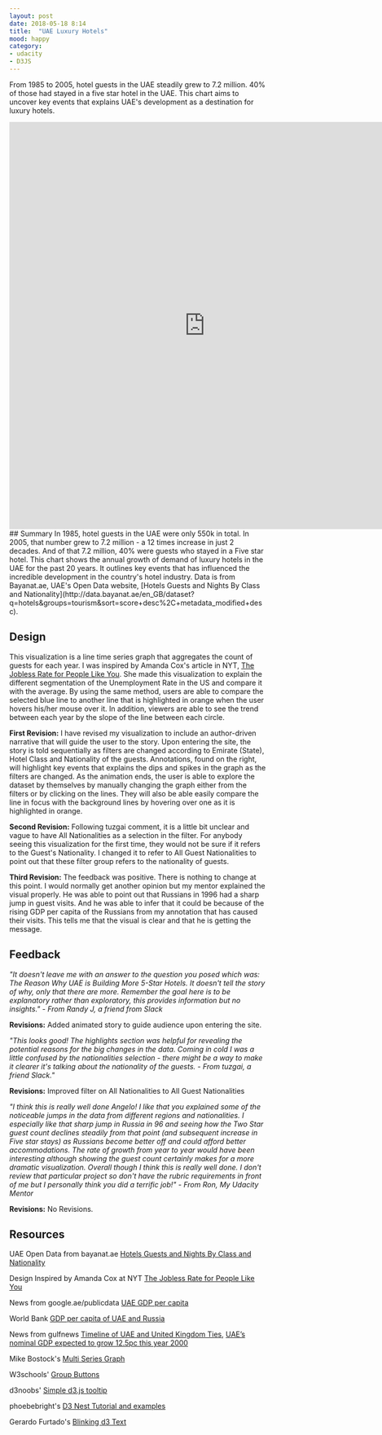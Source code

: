 ```yaml
---
layout: post
date: 2018-05-18 8:14
title:  "UAE Luxury Hotels"
mood: happy
category:
- udacity
- D3JS
---
```

From 1985 to 2005, hotel guests in the UAE steadily grew to 7.2 million. 40% of those had stayed in a five star hotel in the UAE. This chart aims to uncover key events that explains UAE's development as a destination for luxury hotels.

<iframe src="https://angelocandari.github.io/dvi-uae-luxuryhotels/" width="768" height="800" frameBorder="0">
</iframe>
## Summary
In 1985, hotel guests in the UAE were only 550k in total. In 2005, that number grew to 7.2 million - a 12 times increase in just 2 decades. And of that 7.2 million, 40% were guests who stayed in a Five star hotel. This chart shows the annual growth of demand of luxury hotels in the UAE for the past 20 years. It outlines key events that has influenced the incredible development in the country's hotel industry. Data is from Bayanat.ae, UAE's Open Data website,  [Hotels Guests and Nights By Class and Nationality](http://data.bayanat.ae/en_GB/dataset?q=hotels&groups=tourism&sort=score+desc%2C+metadata_modified+desc).

<!--more-->

## Design
This visualization is a line time series graph that aggregates the count of guests for each year. I was inspired by Amanda Cox's article in NYT, [The Jobless Rate for People Like You](https://archive.nytimes.com/www.nytimes.com/interactive/2009/11/06/business/economy/unemployment-lines.html). She made this visualization to explain the different segmentation of the Unemployment Rate in the US and compare it with the average. By using the same method, users are able to compare the selected blue line to another line that is highlighted in orange when the user hovers his/her mouse over it. In addition, viewers are able to see the trend between each year by the slope of the line between each circle.

**First Revision:**
I have revised my visualization to include an author-driven narrative that will guide the user to the story. Upon entering the site, the story is told sequentially as filters are changed according to Emirate (State), Hotel Class and Nationality of the guests. Annotations, found on the right, will highlight key events that explains the dips and spikes in the graph as the filters are changed. As the animation ends, the user is able to explore the dataset by themselves by manually changing the graph either from the filters or by clicking on the lines. They will also be able easily compare the line in focus with the background lines by hovering over one as it is highlighted in orange.

**Second Revision:**
Following tuzgai comment, it is a little bit unclear and vague to have All Nationalities as a selection in the filter. For anybody seeing this visualization for the first time, they would not be sure if it refers to the Guest's Nationality. I changed it to refer to All Guest Nationalities to point out that these filter group refers to the nationality of guests.

**Third Revision:**
The feedback was positive. There is nothing to change at this point. I would normally get another opinion but my mentor explained the visual properly. He was able to point out that Russians in 1996 had a sharp jump in guest visits. And he was able to infer that it could be because of the rising GDP per capita of the Russians from my annotation that has caused their visits. This tells me that the visual is clear and that he is getting the message.

## Feedback
*"It doesn't leave me with an answer to the question you posed which was: The Reason Why UAE is Building More 5-Star Hotels.  It doesn't tell the story of why, only that there are more. Remember the goal here is to be explanatory rather than exploratory, this provides information but no insights." - From Randy J, a friend from Slack*

**Revisions:** Added animated story to guide audience upon entering the site.

*"This looks good! The highlights section was helpful for revealing the potential reasons for the big changes in the data. Coming in cold I was a little confused by the nationalities selection - there might be a way to make it clearer it's talking about the nationality of the guests. - From tuzgai, a friend Slack."*

**Revisions:** Improved filter on All Nationalities to All Guest Nationalities

*"I think this is really well done Angelo! I like that you explained some of the noticeable jumps in the data from different regions and nationalities. I especially like that sharp jump in Russia in 96 and seeing how the Two Star guest count declines steadily from that point (and subsequent increase in Five star stays) as Russians become better off and could afford better accommodations. The rate of growth from year to year would have been interesting although showing the guest count certainly makes for a more dramatic visualization. Overall though I think this is really well done. I don't review that particular project so don't have the rubric requirements in front of me but I personally think you did a terrific job!" - From Ron, My Udacity Mentor*

**Revisions:** No Revisions.

## Resources

UAE Open Data from bayanat.ae [Hotels Guests and Nights By Class and Nationality](http://data.bayanat.ae/en_GB/dataset?q=hotels&groups=tourism&sort=score+desc%2C+metadata_modified+desc)

Design Inspired by Amanda Cox at NYT [The Jobless Rate for People Like You](https://archive.nytimes.com/www.nytimes.com/interactive/2009/11/06/business/economy/unemployment-lines.html)

News from google.ae/publicdata [UAE GDP per capita ](https://www.google.ae/publicdata/explore?ds=d5bncppjof8f9_&met_y=ny_gdp_pcap_cd&hl=en&dl=en#!ctype=l&strail=false&bcs=d&nselm=h&met_y=ny_gdp_pcap_cd&scale_y=lin&ind_y=false&rdim=region&idim=country:ARE&ifdim=region&hl=en_US&dl=en&ind=false)

World Bank [GDP per capita of UAE and Russia](https://data.worldbank.org/indicator/NY.GDP.PCAP.CD?locations=AE-RU)

News from gulfnews [Timeline of UAE and United Kingdom Ties](http://gulfnews.com/news/uae/government/timeline-of-uae-and-united-kingdom-ties-1.1175874), [UAE’s nominal GDP expected to grow 12.5pc this year 2000](http://gulfnews.com/news/uae/general/uae-146-s-nominal-gdp-expected-to-grow-12-5pc-this-year-1.435562)

Mike Bostock's [Multi Series Graph](https://bl.ocks.org/mbostock/3884955)

W3schools' [Group Buttons](https://www.w3schools.com/howto/howto_css_button_group_vertical.asp)

d3noobs' [Simple d3.js tooltip](http://bl.ocks.org/d3noob/a22c42db65eb00d4e369)

phoebebright's [D3 Nest Tutorial and examples](http://bl.ocks.org/phoebebright/raw/3176159/)

Gerardo Furtado's [Blinking d3 Text](https://stackoverflow.com/questions/43063892/how-to-make-an-svg-text-with-d3-js-that-flashes-from-black-to-white-an-back-cont#43063952)
